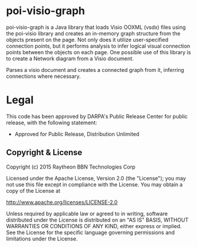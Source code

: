 poi-visio-graph
===============

poi-visio-graph is a Java library that loads Visio OOXML (vsdx) files
using the poi-visio library and creates an in-memory graph structure
from the objects present on the page. Not only does it utilize
user-specified connection points, but it performs analysis to infer
logical visual connection points between the objects on each page.
One possible use of this library is to create a Network diagram from a
Visio document.

Parses a visio document and creates a connected graph from it, inferring
connections where necessary.

Legal
=====

This code has been approved by DARPA's Public Release Center for
public release, with the following statement:

* Approved for Public Release, Distribution Unlimited

Copyright & License
-------------------

Copyright (c) 2015 Raytheon BBN Technologies Corp

Licensed under the Apache License, Version 2.0 (the "License");
you may not use this file except in compliance with the License.
You may obtain a copy of the License at

http://www.apache.org/licenses/LICENSE-2.0

Unless required by applicable law or agreed to in writing, software
distributed under the License is distributed on an "AS IS" BASIS,
WITHOUT WARRANTIES OR CONDITIONS OF ANY KIND, either express or implied.
See the License for the specific language governing permissions and
limitations under the License.

